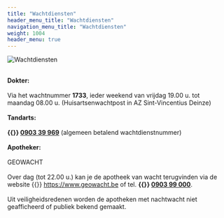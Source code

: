 ```yaml
---
title: "Wachtdiensten"
header_menu_title: "Wachtdiensten"
navigation_menu_title: "Wachtdiensten"
weight: 1004
header_menu: true
---
```


![Wachtdiensten](images/wachtdiensten.jpg)

<br>
<b>Dokter:</b><br>
<br>
Via het wachtnummer <b>1733</b>, ieder weekend van vrijdag 19.00 u. tot maandag 08.00 u. (Huisartsenwachtpost in AZ Sint-Vincentius Deinze)<br>
<br>
<b>Tandarts:</b><br>
<br>
<b>{{<icon class="fa fa-phone">}}&nbsp;<a href="tel:090339969">0903 39 969</a></b> (algemeen betalend wachtdienstnummer)<br>
<br>
<b>Apotheker:</b><br>
<br>
GEOWACHT<br>
<br>
Over dag (tot 22.00 u.) kan je de apotheek van wacht terugvinden via de website {{<icon class="fa fa-external-link">}}&nbsp;<a href="https://www.geowacht.be" taeget=_blank>https://www.geowacht.be</a> of tel. <b>{{<icon class="fa fa-phone">}}&nbsp;<a href="tel:090399000">0903 99 000</a></b>.<br>
<br>
Uit veiligheidsredenen worden de apotheken met nachtwacht niet geafficheerd of publiek bekend gemaakt.<br>
<br>
<br>
<br>



